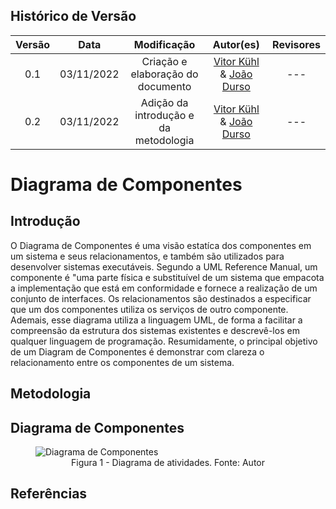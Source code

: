 ## Histórico de Versão
| Versão | Data | Modificação | Autor(es) | Revisores |
|:-:|:-:|:-:|:-:|:-:|
| 0.1 | 03/11/2022 | Criação e elaboração do documento | [Vitor Kühl](https://github.com/vitorekr) & [João Durso](https://github.com/jvsdurso)| --- |
| 0.2 | 03/11/2022 | Adição da introdução e da metodologia | [Vitor Kühl](https://github.com/vitorekr) & [João Durso](https://github.com/jvsdurso)| --- |


# Diagrama de Componentes

## Introdução

O Diagrama de Componentes é uma visão estatíca dos componentes em um sistema e seus relacionamentos, e também são utilizados para desenvolver sistemas executáveis. Segundo a UML Reference Manual, um componente é "uma parte física e substituível de um sistema que empacota a implementação que está em conformidade e fornece a realização de um conjunto de interfaces. Os relacionamentos são destinados a especificar que um dos componentes utiliza os serviços de outro componente. Ademais, esse diagrama utiliza a linguagem UML, de forma a facilitar a compreensão da estrutura dos sistemas existentes e descrevê-los em qualquer linguagem de programação. Resumidamente, o principal objetivo de um Diagram de Componentes é demonstrar com clareza o relacionamento entre os componentes de um sistema.


## Metodologia 



## Diagrama de Componentes

<figure>

  <img src="https://user-images.githubusercontent.com/67024690/204846313-a69788a6-009e-4914-9c89-172d1ade7449.png" alt="Diagrama de Componentes"/>
  <figcaption align="center" >Figura 1 - Diagrama de atividades. Fonte: Autor</figcaption>
</figure>

## Referências
> 
> 